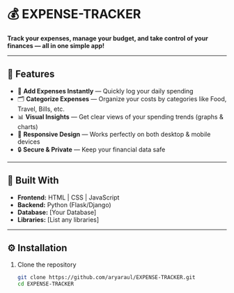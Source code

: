 # 💰 EXPENSE-TRACKER

**Track your expenses, manage your budget, and take control of your finances — all in one simple app!**

---

## 🚀 Features

- 📝 **Add Expenses Instantly** — Quickly log your daily spending  
- 🗂️ **Categorize Expenses** — Organize your costs by categories like Food, Travel, Bills, etc.  
- 📊 **Visual Insights** — Get clear views of your spending trends (graphs & charts)  
- 📱 **Responsive Design** — Works perfectly on both desktop & mobile devices  
- 🔒 **Secure & Private** — Keep your financial data safe  

---

## 🔧 Built With

- **Frontend:** HTML | CSS | JavaScript  
- **Backend:** Python (Flask/Django)  
- **Database:** [Your Database]  
- **Libraries:** [List any libraries]  

---

## ⚙️ Installation

1. Clone the repository  
   ```bash
   git clone https://github.com/aryaraul/EXPENSE-TRACKER.git
   cd EXPENSE-TRACKER
